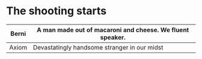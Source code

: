 # The shooting starts


| Berni | A man made out of macaroni and cheese. We fluent speaker. |
|------|-------|
| Axiom | Devastatingly handsome stranger in our midst|